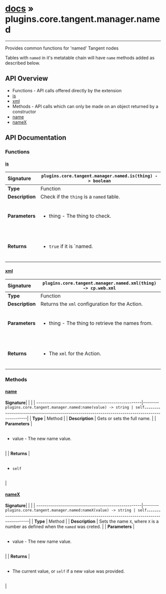 # [docs](index.md) » plugins.core.tangent.manager.named
---

Provides common functions for 'named' Tangent nodes

Tables with `named` in it's metatable chain will have `name` methods added
as described below.

## API Overview
* Functions - API calls offered directly by the extension
 * [is](#is)
 * [xml](#xml)
* Methods - API calls which can only be made on an object returned by a constructor
 * [name](#name)
 * [nameX](#namex)

## API Documentation

### Functions

#### [is](#is)
| <span style="float: left;">**Signature**</span> | <span style="float: left;">`plugins.core.tangent.manager.named.is(thing) -> boolean` </span>                                                          |
| -----------------------------------------------------|---------------------------------------------------------------------------------------------------------|
| **Type**                                             | Function                                                                                         |
| **Description**                                      | Check if the `thing` is a `named` table.                                                                                         |
| **Parameters**                                       | <ul><br /><li>thing     - The thing to check.</li><br /></ul>                                        |
| **Returns**                                          | <ul><br /><li><code>true</code> if it is `named.</li><br /></ul>                                           |

#### [xml](#xml)
| <span style="float: left;">**Signature**</span> | <span style="float: left;">`plugins.core.tangent.manager.named.xml(thing) -> cp.web.xml` </span>                                                          |
| -----------------------------------------------------|---------------------------------------------------------------------------------------------------------|
| **Type**                                             | Function                                                                                         |
| **Description**                                      | Returns the `xml` configuration for the Action.                                                                                         |
| **Parameters**                                       | <ul><br /><li>thing     - The thing to retrieve the names from.</li><br /></ul>                                        |
| **Returns**                                          | <ul><br /><li>The <code>xml</code> for the Action.</li><br /></ul>                                           |

### Methods

#### [name](#name)
| <span style="float: left;">**Signature**</span> | <span style="float: left;">`plugins.core.tangent.manager.named:name(value) -> string | self` </span>                                                          |
| -----------------------------------------------------|---------------------------------------------------------------------------------------------------------|
| **Type**                                             | Method                                                                                         |
| **Description**                                      | Gets or sets the full name.                                                                                         |
| **Parameters**                                       | <ul><br /><li>value - The new name value.</li><br /></ul>                                        |
| **Returns**                                          | <ul><br /><li><code>self</code></li><br /></ul>                                           |

#### [nameX](#namex)
| <span style="float: left;">**Signature**</span> | <span style="float: left;">`plugins.core.tangent.manager.named:nameX(value) -> string | self` </span>                                                          |
| -----------------------------------------------------|---------------------------------------------------------------------------------------------------------|
| **Type**                                             | Method                                                                                         |
| **Description**                                      | Sets the name `X`, where `X` is a number as defined when the `named` was creted.                                                                                         |
| **Parameters**                                       | <ul><br /><li>value - The new name value.</li><br /></ul>                                        |
| **Returns**                                          | <ul><br /><li>The current value, or <code>self</code> if a new value was provided.</li><br /></ul>                                           |

